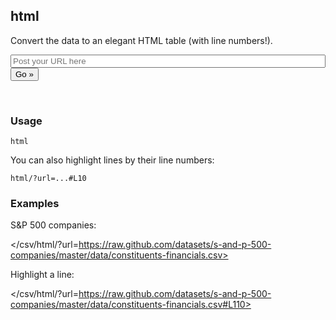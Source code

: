 ## html

Convert the data to an elegant HTML table (with line numbers!).

<form action="/csv/html/" method="GET" class="form">
  <input type="text" name="url" value="" placeholder="Post your URL here" style="width: 100%" />
  <button type="submit">Go &raquo;</button>
</form>
<br />

### Usage

    html

You can also highlight lines by their line numbers:

    html/?url=...#L10

### Examples

S&P 500 companies:

</csv/html/?url=https://raw.github.com/datasets/s-and-p-500-companies/master/data/constituents-financials.csv>

Highlight a line:

</csv/html/?url=https://raw.github.com/datasets/s-and-p-500-companies/master/data/constituents-financials.csv#L110>

